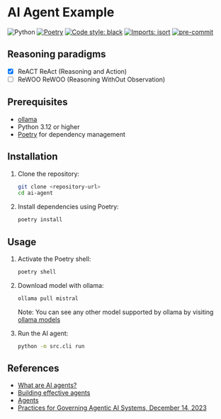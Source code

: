# AI Agent Example

![Python](https://img.shields.io/badge/python-3.12-blue)
[![Poetry](https://img.shields.io/endpoint?url=https://python-poetry.org/badge/v0.json)](https://python-poetry.org/)
[![Code style: black](https://img.shields.io/badge/code%20style-black-000000.svg)](https://github.com/psf/black)
[![Imports: isort](https://img.shields.io/badge/%20imports-isort-%231674b1?style=flat&labelColor=ef8336)](https://pycqa.github.io/isort/)
[![pre-commit](https://img.shields.io/badge/pre--commit-enabled-brightgreen?logo=pre-commit&logoColor=white)](https://github.com/pre-commit/pre-commit)


## Reasoning paradigms

- [x] ReACT ReAct (Reasoning and Action)
- [ ] ReWOO ReWOO (Reasoning WithOut Observation)

## Prerequisites

- [ollama](https://ollama.com/l)
- Python 3.12 or higher
- [Poetry](https://python-poetry.org/docs/#installation) for dependency management

## Installation

1. Clone the repository:
   ```bash
   git clone <repository-url>
   cd ai-agent
   ```

2. Install dependencies using Poetry:
   ```bash
   poetry install
   ```

## Usage

1. Activate the Poetry shell:
   ```bash
   poetry shell
   ```

2. Download model with ollama:
   ```bash
   ollama pull mistral
   ```

   Note: You can see any other model supported by ollama by visiting [ollama models](https://ollama.com/search)

3. Run the AI agent:
   ```bash
   python -m src.cli run
   ```

## References

- [What are AI agents?](https://www.ibm.com/think/topics/ai-agents)
- [Building effective agents](https://www.anthropic.com/research/building-effective-agents)
- [Agents](https://www.kaggle.com/whitepaper-agents)
- [Practices for Governing Agentic AI Systems, December 14, 2023]([https://cdn.openai.com/papers/practices-for-governing-agentic-ai-systems.pdf](https://openai.com/index/practices-for-governing-agentic-ai-systems/))
